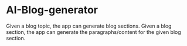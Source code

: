 # AI-Blog-generator
 Given a blog topic, the app can generate blog sections. Given a blog section, the app can generate the paragraphs/content for the given blog section.
